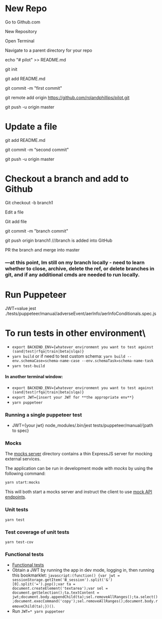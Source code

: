 # New Repo

Go to Github.com

New Repository

Open Terminal

Navigate to a parent directory for your repo

echo "# pilot" >> README.md

git init

git add README.md

git commit -m "first commit"

git remote add origin https://github.com/rolandphillips/pilot.git

git push -u origin master

# Update a file


git add README.md

git commit -m “second commit"

git push -u origin master

# Checkout a branch and add to Github

Git checkout -b branch1

Edit a file

Git add file

git commit -m "branch commit"

git push origin branch1    ///branch is added into GitHub

PR the branch and merge into master

### —at this point, Im still on my branch locally - need to learn whether to close, archive, delete the ref, or delete branches in git, and if any additional cmds are needed to run locally.

# Run Puppeteer
JWT=value jest ./tests/puppeteer/manual/adverseEvent/aerInfo/aerInfoConditionals.spec.js

# To run tests in other environment\

* `export BACKEND_ENV={whatever environment you want to test against (sand|test|rfqa|train|beta|slqa)}`
* `yarn build` or if need to test custom schema: `yarn build --env.schemaCase=schema-name-case --env.schemaTask=schema-name-task`
* `yarn test-build`

#### In another terminal window:

* `export BACKEND_ENV={whatever environment you want to test against (sand|test|rfqa|train|beta|slqa)}`
* `export JWT={insert your JWT for **the appropriate env**}`
* `yarn puppeteer`

### Running a single puppeteer test 
* JWT={your jwt} node_modules/.bin/jest tests/puppeteer/manual/{path to spec}

### Mocks

The [mocks server](./mocks/server) directory contains a thin ExpressJS server for mocking external services.

The application can be run in development mode _with mocks_ by using the following command:

```bash
yarn start:mocks
```

This will both start a mocks server and instruct the client to use [mock API endpoints](./src/config/values.js#L6).

### Unit tests

`yarn test`

### Test coverage of unit tests

`yarn test-cov`

### Functional tests

* [Functional tests](./tests/puppeteer/README.md)
* Obtain a JWT by running the app in dev mode, logging in,
  then running this bookmarklet:
  `javascript:(function() {var jwt = sessionStorage.getItem('Ⅲ_session').split('&')[0].split('=').pop();var ta = document.createElement('textarea');var sel = document.getSelection();ta.textContent = jwt;document.body.appendChild(ta);sel.removeAllRanges();ta.select();document.execCommand('copy');sel.removeAllRanges();document.body.removeChild(ta);})()`.
* Run `JWT=* yarn puppeteer`